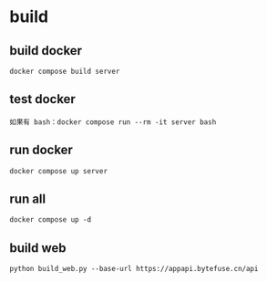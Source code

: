 # build

## build docker

```
docker compose build server
```

## test docker
```
如果有 bash：docker compose run --rm -it server bash
```

## run docker
```
docker compose up server 
```

## run all
```
docker compose up -d
```

## build web
```
python build_web.py --base-url https://appapi.bytefuse.cn/api
```